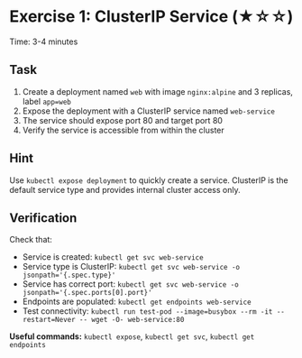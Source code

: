 # Exercise 1: ClusterIP Service (★☆☆)

Time: 3-4 minutes

## Task

1. Create a deployment named `web` with image `nginx:alpine` and 3 replicas, label `app=web`
2. Expose the deployment with a ClusterIP service named `web-service`
3. The service should expose port 80 and target port 80
4. Verify the service is accessible from within the cluster

## Hint

Use `kubectl expose deployment` to quickly create a service. ClusterIP is the default service type and provides internal
cluster access only.

## Verification

Check that:

- Service is created: `kubectl get svc web-service`
- Service type is ClusterIP: `kubectl get svc web-service -o jsonpath='{.spec.type}'`
- Service has correct port: `kubectl get svc web-service -o jsonpath='{.spec.ports[0].port}'`
- Endpoints are populated: `kubectl get endpoints web-service`
- Test connectivity: `kubectl run test-pod --image=busybox --rm -it --restart=Never -- wget -O- web-service:80`

**Useful commands:** `kubectl expose`, `kubectl get svc`, `kubectl get endpoints`
